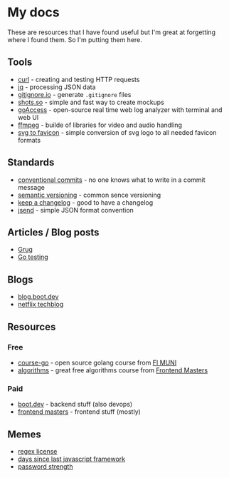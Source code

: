 # My docs

These are resources that I have found useful but I'm great at forgetting where I found them. So I'm putting them here.

## Tools

- [curl](https://curl.se/) - creating and testing HTTP requests
- [jq](https://jqlang.github.io/jq/) - processing JSON data
- [gitignore.io](https://www.toptal.com/developers/gitignore) - generate `.gitignore` files
- [shots.so](https://shots.so/) - simple and fast way to create mockups
- [goAccess](https://goaccess.io/) - open-source real time web log analyzer with terminal and web UI
- [ffmpeg](https://www.ffmpeg.org/) - builde of libraries for video and audio handling
- [svg to favicon](https://realfavicongenerator.net/) - simple conversion of svg logo to all needed favicon formats

## Standards

- [conventional commits](https://www.conventionalcommits.org/en/v1.0.0/) - no one knows what to write in a commit message
- [semantic versioning](https://semver.org/) - common sence versioning
- [keep a changelog](https://keepachangelog.com/en/1.0.0/) - good to have a changelog
- [jsend](https://github.com/omniti-labs/jsend) - simple JSON format convention

## Articles / Blog posts

- [Grug](https://grugbrain.dev/)
- [Go testing](https://dave.cheney.net/2019/05/07/prefer-table-driven-tests)

## Blogs

- [blog.boot.dev](https://blog.boot.dev/)
- [netflix techblog](https://netflixtechblog.medium.com/)

## Resources

### Free

- [course-go](https://github.com/course-go) - open source golang course from [FI MUNI](https://www.fi.muni.cz/)
- [algorithms](https://frontendmasters.com/courses/algorithms/introduction/) - great free algorithms course from [Frontend Masters](https://frontendmasters.com/)

### Paid

- [boot.dev](https://boot.dev/) - backend stuff (also devops)
- [frontend masters](https://frontendmasters.com/) - frontend stuff (mostly)

## Memes

- [regex license](https://regexlicensing.org/)
- [days since last javascript framework](https://dayssincelastjavascriptframework.com/)
- [password strength](https://xkcd.com/936/)

